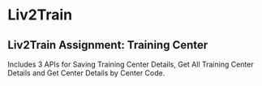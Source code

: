 # Liv2Train
## Liv2Train Assignment: Training Center
Includes 3 APIs for Saving Training Center Details, Get All Training Center Details and Get Center Details by Center Code.
